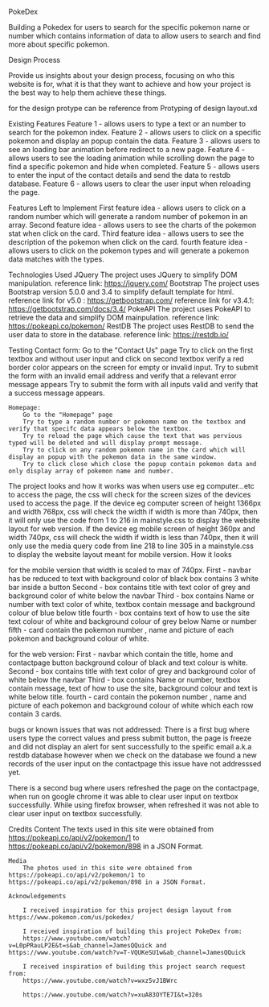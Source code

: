 PokeDex

Building a Pokedex for users to search for the specific pokemon name or number which contains information of data to allow
users to search and find more about specific pokemon. 

Design Process

Provide us insights about your design process, focusing on who this website is for, what it is that they want to achieve and how your project is the best way to help them achieve these things.

for the design protype can be reference from Protyping of design layout.xd  

Existing Features
    Feature 1 - allows users to type a text or an number to search for the pokemon index.
    Feature 2 - allows users to click on a specific pokemon and display an popup contain the data.
    Feature 3 - allows users to see an loading bar animation before redirect to a new page.
    Feature 4 - allows users to see the loading animation while scrolling down the page to find a specific pokemon and hide when completed.
    Feature 5 - allows users to enter the input of the contact details and send the data to restdb database.
    Feature 6 - allows users to clear the user input when reloading the page.

Features Left to Implement
    First feature idea  - allows users to click on a random number which will generate a random number of pokemon in an array.
    Second feature idea - allows users to see the charts of the pokemon stat when click on the card.
    Third feature idea  - allows users to see the description of the pokemon when click on the card.
    fourth feature idea - allows users to click on the pokemon types and will generate a pokemon data matches with the types.

Technologies Used
    JQuery
        The project uses JQuery to simplify DOM manipulation.
        reference link: https://jquery.com/
    Bootstrap 
        The project uses Bootstrap version 5.0.0 and 3.4 to simplify default template for html.
        reference link for v5.0  : https://getbootstrap.com/ 
        reference link for v3.4.1: https://getbootstrap.com/docs/3.4/
    PokeAPI
        The project uses PokeAPI to retrieve the data and simplify DOM mainpulation.
        reference link: https://pokeapi.co/pokemon/
    RestDB
        The project uses RestDB to send the user data to store in the database.
        reference link: https://restdb.io/

Testing
    Contact form:
        Go to the "Contact Us" page
        Try to click on the first textbox and without user input and click on second textbox verify a red border color appears on the screen for empty or invalid input.
        Try to submit the form with an invalid email address and verify that a relevant error message appears
        Try to submit the form with all inputs valid and verify that a success message appears.
    
    Homepage:
        Go to the "Homepage" page
        Try to type a random number or pokemon name on the textbox and verify that specifc data appears below the textbox.
        Try to reload the page which cause the text that was pervious typed will be deleted and will display prompt message.
        Try to click on any random pokemon name in the card which will display an popup with the pokemon data in the same window.
        Try to click close which close the popup contain pokemon data and only display array of pokemon name and number.

The project looks and how it works was when users use eg computer...etc to access the page, the css will check for the screen sizes 
of the devices used to access the page. If the device eg computer screen of height 1366px and width 768px, css will check the width if width is more than 740px, then it will only use the code from 1 to 216 in mainstyle.css to display the website layout for web version. If the device eg mobile screen of height 360px and width 740px, css will check the width if width is less than 740px, then it will only use the media query code from line 218 to line 305 in a mainstyle.css to display the website layout meant for mobile version. How it looks 

for the mobile version that width is scaled to max of 740px.
First  - navbar has be reduced to text with background color of black box contains 3 white bar inside a button
Second - box contains title with text color of grey and background color of white below the navbar
Third  - box contains Name or number with text color of white, textbox contain message and background colour of blue below title
fourth - box contains text of how to use the site text colour of white and background colour of grey below Name or number
fifth  - card contain the pokemon number , name and picture of each pokemon and background colour of white.

for the web version:
First  - navbar which contain the title, home and contactpage button background colour of black and text colour is white.
Second - box contains title with text color of grey and background color of white below the navbar
Third  - box contains Name or number, textbox contain message, text of how to use the site, background colour and text is white below title.
fourth - card contain the pokemon number , name and picture of each pokemon and background colour of white which each row contain 3 cards.

bugs or known issues that was not addressed:
There is a first bug where users type the correct values and press submit button, the page is freeze and did not display an alert for
sent successfully to the speific email a.k.a restdb database however when we check on the database we found a new records of the 
user input on the contactpage this issue have not addresssed yet.

There is a second bug where users refreshed the page on the contactpage, when run on google chrome it was able to clear user input on 
textbox successfully. While using firefox browser, when refreshed it was not able to clear user input on textbox successfully.

Credits
    Content
        The texts used in this site were obtained from https://pokeapi.co/api/v2/pokemon/1 to https://pokeapi.co/api/v2/pokemon/898 in a JSON Format.

    Media
        The photos used in this site were obtained from https://pokeapi.co/api/v2/pokemon/1 to https://pokeapi.co/api/v2/pokemon/898 in a JSON Format.

    Acknowledgements

        I received inspiration for this project design layout from https://www.pokemon.com/us/pokedex/
    
        I received inspiration of building this project PokeDex from: 
        https://www.youtube.com/watch?v=L0pPRauLP2E&t=s&ab_channel=JamesQQuick and https://www.youtube.com/watch?v=T-VQUKeSU1w&ab_channel=JamesQQuick

        I received inspiration of building this project search request from:
        https://www.youtube.com/watch?v=wxz5vJ1BWrc

        https://www.youtube.com/watch?v=xuA83OYTE7I&t=320s